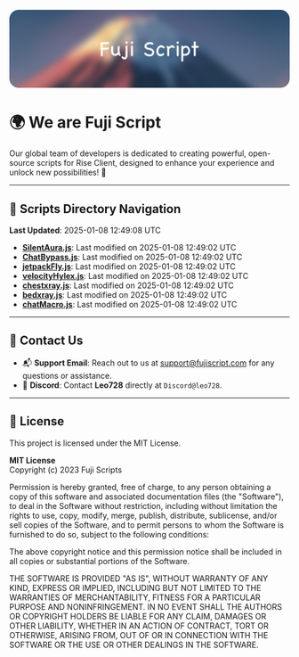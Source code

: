 ![Banner](.github/b.webp)

# 🌍 **We are Fuji Script**

Our global team of developers is dedicated to creating powerful, open-source scripts for Rise Client, designed to enhance your experience and unlock new possibilities! 🌟

---
<!-- SCRIPTS_NAVIGATION_START -->
## 📂 **Scripts Directory Navigation**

**Last Updated**: 2025-01-08 12:49:08 UTC

- **[SilentAura.js](scripts/SilentAura.js)**: Last modified on 2025-01-08 12:49:02 UTC
- **[ChatBypass.js](scripts/ChatBypass.js)**: Last modified on 2025-01-08 12:49:02 UTC
- **[jetpackFly.js](scripts/jetpackFly.js)**: Last modified on 2025-01-08 12:49:02 UTC
- **[velocityHylex.js](scripts/velocityHylex.js)**: Last modified on 2025-01-08 12:49:02 UTC
- **[chestxray.js](scripts/chestxray.js)**: Last modified on 2025-01-08 12:49:02 UTC
- **[bedxray.js](scripts/bedxray.js)**: Last modified on 2025-01-08 12:49:02 UTC
- **[chatMacro.js](scripts/chatMacro.js)**: Last modified on 2025-01-08 12:49:02 UTC

<!-- SCRIPTS_NAVIGATION_END -->

---

## 💬 **Contact Us**  
- 📬 **Support Email**: Reach out to us at [support@fujiscript.com](mailto:support@fujiscript.com) for any questions or assistance.  
- 💬 **Discord**: Contact **Leo728** directly at `Discord@leo728`.

---

## 📜 **License**

This project is licensed under the MIT License.  

**MIT License**  
Copyright (c) 2023 Fuji Scripts  

Permission is hereby granted, free of charge, to any person obtaining a copy of this software and associated documentation files (the "Software"), to deal in the Software without restriction, including without limitation the rights to use, copy, modify, merge, publish, distribute, sublicense, and/or sell copies of the Software, and to permit persons to whom the Software is furnished to do so, subject to the following conditions:  

The above copyright notice and this permission notice shall be included in all copies or substantial portions of the Software.  

THE SOFTWARE IS PROVIDED "AS IS", WITHOUT WARRANTY OF ANY KIND, EXPRESS OR IMPLIED, INCLUDING BUT NOT LIMITED TO THE WARRANTIES OF MERCHANTABILITY, FITNESS FOR A PARTICULAR PURPOSE AND NONINFRINGEMENT. IN NO EVENT SHALL THE AUTHORS OR COPYRIGHT HOLDERS BE LIABLE FOR ANY CLAIM, DAMAGES OR OTHER LIABILITY, WHETHER IN AN ACTION OF CONTRACT, TORT OR OTHERWISE, ARISING FROM, OUT OF OR IN CONNECTION WITH THE SOFTWARE OR THE USE OR OTHER DEALINGS IN THE SOFTWARE.  
